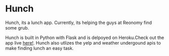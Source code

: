Hunch
=====

Hunch, its a lunch app. Currently, its helping the guys at Reonomy find some grub. 

Hunch is built in Python with Flask and is delpoyed on Heroku.Check out the app live [here!](http://rocky-wildwood-1991.herokuapp.com/). Hunch also utlizes the yelp and weather undergound apis to make finding lunch an easy task.
